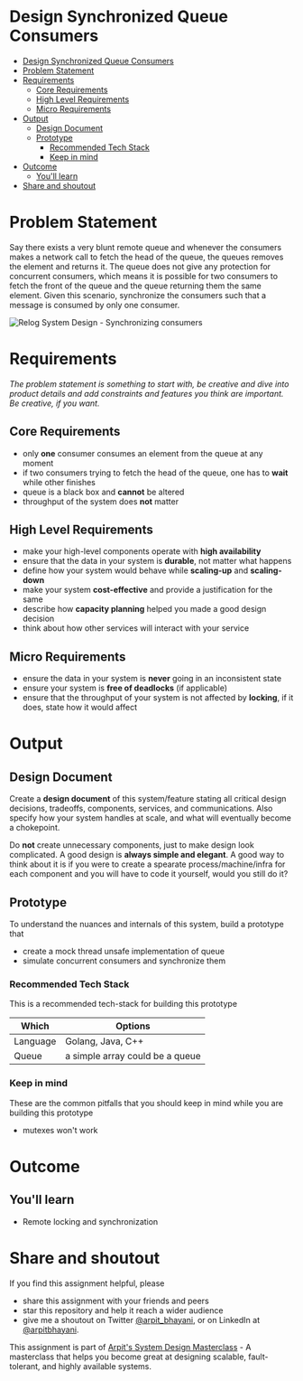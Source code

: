 Design Synchronized Queue Consumers
===

<!--ts-->
* [Design Synchronized Queue Consumers](#design-synchronized-queue-consumers)
* [Problem Statement](#problem-statement)
* [Requirements](#requirements)
   * [Core Requirements](#core-requirements)
   * [High Level Requirements](#high-level-requirements)
   * [Micro Requirements](#micro-requirements)
* [Output](#output)
   * [Design Document](#design-document)
   * [Prototype](#prototype)
      * [Recommended Tech Stack](#recommended-tech-stack)
      * [Keep in mind](#keep-in-mind)
* [Outcome](#outcome)
   * [You'll learn](#youll-learn)
* [Share and shoutout](#share-and-shoutout)
<!--te-->

# Problem Statement

Say there exists a very blunt remote queue and whenever the consumers makes a network call to fetch the head of the queue, the queues removes the element and returns it. The queue does not give any protection for concurrent consumers, which means it is possible for two consumers to fetch the front of the queue and the queue returning them the same element. Given this scenario, synchronize the consumers such that a message is consumed by only one consumer.

![Relog System Design - Synchronizing consumers](https://user-images.githubusercontent.com/4745789/139275645-132ecb0a-0e39-476f-b95d-007dbac76a4e.png)

# Requirements

<!--rs-->
*The problem statement is something to start with, be creative and dive into product details and add constraints and features you think are important. Be creative, if you want.*
<!--re-->

## Core Requirements

 - only **one** consumer consumes an element from the queue at any moment
 - if two consumers trying to fetch the head of the queue, one has to **wait** while other finishes
 - queue is a black box and **cannot** be altered
 - throughput of the system does **not** matter

##  High Level Requirements
<!--hs-->
- make your high-level components operate with **high availability**
 - ensure that the data in your system is **durable**, not matter what happens
 - define how your system would behave while **scaling-up** and **scaling-down**
 - make your system **cost-effective** and provide a justification for the same
 - describe how **capacity planning** helped you made a good design decision 
 - think about how other services will interact with your service
<!--he-->

##  Micro Requirements
<!--ms-->
- ensure the data in your system is **never** going in an inconsistent state
 - ensure your system is **free of deadlocks** (if applicable)
 - ensure that the throughput of your system is not affected by **locking**, if it does, state how it would affect
<!--me-->

# Output

## Design Document
<!--ds-->
Create a **design document** of this system/feature stating all critical design decisions, tradeoffs, components, services, and communications. Also specify how your system handles at scale, and what will eventually become a chokepoint.

Do **not** create unnecessary components, just to make design look complicated. A good design is **always simple and elegant**. A good way to think about it is if you were to create a spearate process/machine/infra for each component and you will have to code it yourself, would you still do it?
<!--de-->

## Prototype

To understand the nuances and internals of this system, build a prototype that

- create a mock thread unsafe implementation of queue
- simulate concurrent consumers and synchronize them

###  Recommended Tech Stack

This is a recommended tech-stack for building this prototype

|Which|Options|
|-----|-----|
|Language|Golang, Java, C++|
|Queue|a simple array could be a queue|

###  Keep in mind

These are the common pitfalls that you should keep in mind while you are building this prototype

- mutexes won't work

# Outcome

##  You'll learn

- Remote locking and synchronization

<!--fs-->
#  Share and shoutout

If you find this assignment helpful, please
 - share this assignment with your friends and peers
 - star this repository and help it reach a wider audience
 - give me a shoutout on Twitter [@arpit_bhayani](https://twitter.com/@arpit_bhayani), or on LinkedIn at [@arpitbhayani](https://www.linkedin.com/in/arpitbhayani/).

This assignment is part of [Arpit's System Design Masterclass](https://arpitbhayani.me/masterclass) - A masterclass that helps you become great at designing scalable, fault-tolerant, and highly available systems.
<!--fe-->